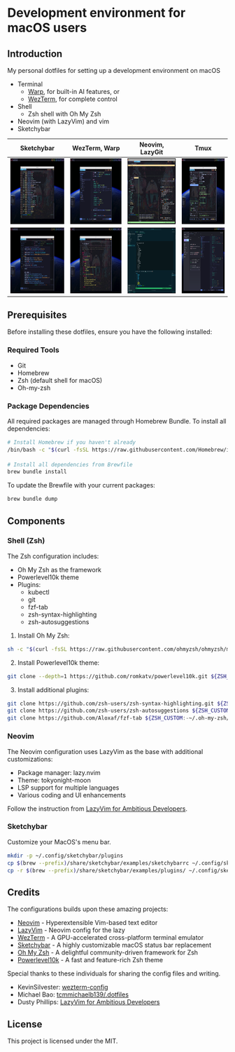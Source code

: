 # Development environment for macOS users

## Introduction

My personal dotfiles for setting up a development environment on macOS

- Terminal
  - [Warp](https://app.warp.dev/referral/REQYP5), for built-in AI features, or
  - [WezTerm](https://wezterm.org), for complete control
- Shell
  - Zsh shell with Oh My Zsh
- Neovim (with LazyVim) and vim
- Sketchybar

| Sketchybar                                                   | WezTerm, Warp                                                | Neovim, LazyGit                                                   | Tmux                                                          |
| ------------------------------------------------------------ | ------------------------------------------------------------ | ----------------------------------------------------------------- | ------------------------------------------------------------- |
| <img src="./assets/shell-1.png" width="200" height="150" />  | <img src="./assets/neovim-1.png" width="200" height="150" /> | <img src="./assets/tmux-1.png" width="200" height="150" />        | <img src="./assets/lazygit-1.png" width="200" height="150" /> |
| <img src="./assets/neovim-2.png" width="200" height="150" /> | <img src="./assets/shell-2.png" width="200" height="150" />  | <img src="./assets/vscode_tmux-1.png" width="200" height="150" /> | <img src="./assets/warp-1.png" width="200" height="150" />    |

## Prerequisites

Before installing these dotfiles, ensure you have the following installed:

### Required Tools

- Git
- Homebrew
- Zsh (default shell for macOS)
- Oh-my-zsh

### Package Dependencies

All required packages are managed through Homebrew Bundle. To install all dependencies:

```bash
# Install Homebrew if you haven't already
/bin/bash -c "$(curl -fsSL https://raw.githubusercontent.com/Homebrew/install/HEAD/install.sh)"

# Install all dependencies from Brewfile
brew bundle install
```

To update the Brewfile with your current packages:

```bash
brew bundle dump
```

## Components

### Shell (Zsh)

The Zsh configuration includes:

- Oh My Zsh as the framework
- Powerlevel10k theme
- Plugins:
  - kubectl
  - git
  - fzf-tab
  - zsh-syntax-highlighting
  - zsh-autosuggestions

1. Install Oh My Zsh:

```bash
sh -c "$(curl -fsSL https://raw.githubusercontent.com/ohmyzsh/ohmyzsh/master/tools/install.sh)"
```

2. Install Powerlevel10k theme:

```bash
git clone --depth=1 https://github.com/romkatv/powerlevel10k.git ${ZSH_CUSTOM:-$HOME/.oh-my-zsh/custom}/themes/powerlevel10k
```

3. Install additional plugins:

```bash
git clone https://github.com/zsh-users/zsh-syntax-highlighting.git ${ZSH_CUSTOM:-~/.oh-my-zsh/custom}/plugins/zsh-syntax-highlighting
git clone https://github.com/zsh-users/zsh-autosuggestions ${ZSH_CUSTOM:-~/.oh-my-zsh/custom}/plugins/zsh-autosuggestions
git clone https://github.com/Aloxaf/fzf-tab ${ZSH_CUSTOM:-~/.oh-my-zsh/custom}/plugins/fzf-tab
```

### Neovim

The Neovim configuration uses LazyVim as the base with additional customizations:

- Package manager: lazy.nvim
- Theme: tokyonight-moon
- LSP support for multiple languages
- Various coding and UI enhancements

Follow the instruction from [LazyVim for Ambitious Developers](https://lazyvim-ambitious-devs.phillips.codes).

### Sketchybar

Customize your MacOS's menu bar.

```bash
mkdir -p ~/.config/sketchybar/plugins
cp $(brew --prefix)/share/sketchybar/examples/sketchybarrc ~/.config/sketchybar/sketchybarrc
cp -r $(brew --prefix)/share/sketchybar/examples/plugins/ ~/.config/sketchybar/plugins/
```

## Credits

The configurations builds upon these amazing projects:

- [Neovim](https://github.com/neovim/neovim) - Hyperextensible Vim-based text editor
- [LazyVim](https://github.com/LazyVim/LazyVim) - Neovim config for the lazy
- [WezTerm](https://github.com/wez/wezterm) - A GPU-accelerated cross-platform terminal emulator
- [Sketchybar](https://github.com/FelixKratz/SketchyBar) - A highly customizable macOS status bar replacement
- [Oh My Zsh](https://github.com/ohmyzsh/ohmyzsh) - A delightful community-driven framework for Zsh
- [Powerlevel10k](https://github.com/romkatv/powerlevel10k) - A fast and feature-rich Zsh theme

Special thanks to these individuals for sharing the config files and writing.

- KevinSilvester: [wezterm-config](https://github.com/KevinSilvester/wezterm-config)
- Michael Bao: [tcmmichaelb139/.dotfiles](https://github.com/tcmmichaelb139/.dotfiles)
- Dusty Phillips: [LazyVim for Ambitious Developers](https://lazyvim-ambitious-devs.phillips.codes)

## License

This project is licensed under the MIT.
